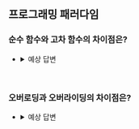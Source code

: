 ## 프로그래밍 패러다임

### 순수 함수와 고차 함수의 차이점은?

*
    <details>
    <summary>예상 답변</summary>

    * 순수 함수는 입력값만을 기준으로 출력을 결정하지만 고차 함수는 함수차체를 매개변수로 받거나 반환하는 함수
    * 두 함수는 역할과 목적이 완전히 다름
        * 순수 : 예측가능, 부작용 없는 코드
            1) 외부 상태에 의존 ❌
            2) side-effect ❌
        * 고차 : 재사용성 / 유연성
            1) 함수를 `데이터`처럼 다룸
            2) 콜백, 커링 등에 사용
    * 예시
        * 순수
          ```java
          int add(int x, int y) {return x + y;}
        * 고차
          ```java
          public class FunctionReturningFunction {
        
            // 고차 함수: 함수를 반환하는 함수
            public static Function<Integer, Integer> makeAdder(int toAdd) {
                return x -> x + toAdd;
            }
        
            public static void main(String[] args) {
                Function<Integer, Integer> addFive = makeAdder(5);   // x -> x + 5
                System.out.println(addFive.apply(10));               // 결과: 15
            }
          }
</details>

<br>

### 오버로딩과 오버라이딩의 차이점은?

*
  <details>
  <summary>예상 답변</summary>

  * 오버로딩 : 같은 이름을 메소드의 매개변수만 다르게 여러개 정의
  * 오버라이딩 : 상속받은 메소드 재정의
  * 사용 목적
    * 오버로딩 - 다양한 입력에 대해 동일한 기능을 유연하게 처리할 때 사용
    * 오버라이딩 - 상위클래스의 기능을 하위 클래스가 변경/확장할 때 사용
  * 예시
    * 오버로딩
      ```java
      public class Calculator {
      
        public int add(int a, int b) {
            return a + b;
      }

        public double add(double a, double b) {  // 매개변수 타입이 다름
            return a + b;
      }

        public int add(int a, int b, int c) {    // 매개변수 개수가 다름
            return a + b + c;
        }
      }
    * 오버라이딩
      ```java
      class Animal {
      
       public void sound() {
            System.out.println("동물이 소리를 낸다");
         } 
       }

      class Dog extends Animal {
      
      @Override
      public void sound() {
           System.out.println("멍멍!");
        }
      }
      </details>